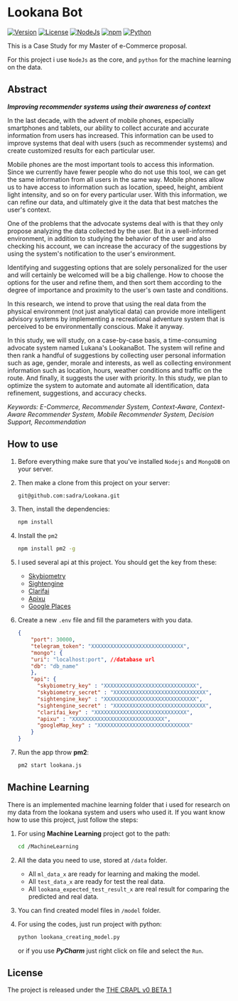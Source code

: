 # Lookana Bot


[![Version](https://img.shields.io/badge/version-1.0.0-red.svg?style=flat)](https://github.com/sadra/Lookana)
[![License](https://img.shields.io/badge/License-THE%20CRAPL%20v0%20BETA%201-orange.svg)](https://github.com/sadra/Lookana/blob/master/LICENSE)
[![NodeJs](https://img.shields.io/badge/NodeJs-v7.7.3-brightgreen.svg)]()
[![npm](https://img.shields.io/badge/npm-4.1.2-yellow.svg)]()
[![Python](https://img.shields.io/badge/Python-3.6-blue.svg)]()


This is a Case Study for my Master of e-Commerce proposal.

For this project i use `NodeJs` as the core, and `python` for the machine learning on the data.

## Abstract

***Improving recommender systems using their awareness of context***

In the last decade, with the advent of mobile phones, especially smartphones and tablets, our ability to collect accurate and accurate information from users has increased. This information can be used to improve systems that deal with users (such as recommender systems) and create customized results for each particular user.

Mobile phones are the most important tools to access this information. Since we currently have fewer people who do not use this tool, we can get the same information from all users in the same way. Mobile phones allow us to have access to information such as location, speed, height, ambient light intensity, and so on for every particular user. With this information, we can refine our data, and ultimately give it the data that best matches the user's context.

One of the problems that the advocate systems deal with is that they only propose analyzing the data collected by the user. But in a well-informed environment, in addition to studying the behavior of the user and also checking his account, we can increase the accuracy of the suggestions by using the system's notification to the user's environment.

Identifying and suggesting options that are solely personalized for the user and will certainly be welcomed will be a big challenge. How to choose the options for the user and refine them, and then sort them according to the degree of importance and proximity to the user's own taste and conditions.

In this research, we intend to prove that using the real data from the physical environment (not just analytical data) can provide more intelligent advisory systems by implementing a recreational adventure system that is perceived to be environmentally conscious. Make it anyway.

In this study, we will study, on a case-by-case basis, a time-consuming advocate system named Lukana's LookanaBot. The system will refine and then rank a handful of suggestions by collecting user personal information such as age, gender, morale and interests, as well as collecting environment information such as location, hours, weather conditions and traffic on the route. And finally, it suggests the user with priority. In this study, we plan to optimize the system to automate and automate all identification, data refinement, suggestions, and accuracy checks.

*Keywords: E-Commerce, Recommender System, Context-Aware, Context-Aware Recommender System, Mobile Recommender System, Decision Support, Recommendation*

## How to use

1. Before everything make sure that you've installed `Nodejs` and `MongoDB` on your server.

2. Then make a clone from this project on your server:

    ```bash
    git@github.com:sadra/Lookana.git
    ```

3. Then, install the dependencies:

    ```bash
    npm install
    ```

4. Install the `pm2`

    ```bash
    npm install pm2 -g
    ```

5. I used several api at this project. You should get the key from these:
    * [Skybiometry](https://skybiometry.com/)
    * [Sightengine](https://sightengine.com/)
    * [Clarifai](https://clarifai.com/)
    * [Apixu](https://www.apixu.com/)
    * [Google Places](https://cloud.google.com/maps-platform/places/)

6. Create a new `.env` file and fill the parameters with you data.

    ```json
    {
        "port": 30000,
        "telegram_token": "XXXXXXXXXXXXXXXXXXXXXXXXXXXXX",
        "mongo": {
        "uri": "localhost:port", //database url
        "db": "db_name"
        },
        "api": {
          "skybiometry_key" : "XXXXXXXXXXXXXXXXXXXXXXXXXXXXX",
          "skybiometry_secret" : "XXXXXXXXXXXXXXXXXXXXXXXXXXXXX",
          "sightengine_key" : "XXXXXXXXXXXXXXXXXXXXXXXXXXXXX",
          "sightengine_secret" : "XXXXXXXXXXXXXXXXXXXXXXXXXXXXX",
          "clarifai_key" : "XXXXXXXXXXXXXXXXXXXXXXXXXXXXX",
          "apixu" : "XXXXXXXXXXXXXXXXXXXXXXXXXXXXX",
          "googleMap_key" : "XXXXXXXXXXXXXXXXXXXXXXXXXXXXX"
        }
    }
    ```

7. Run the app throw **pm2**:

    ```bash
    pm2 start lookana.js
    ```

## Machine Learning

There is an implemented machine learning folder that i used for research on my data from the lookana system and users who used it.
If you want know how to use this project, just follow the steps:

1. For using **Machine Learning** project got to the path:

    ```bash
    cd /MachineLearning
    ```

2. All the data you need to use, stored at `/data` folder.

    * All `ml_data_x` are ready for learning and making the model.
    * All `test_data_x` are ready for test the real data.
    * All `lookana_expected_test_result_x` are real result for comparing the predicted and real data.

3. You can find created model files in `/model` folder.

4. For using the codes, just run project with python:

    ```bash
    python lookana_creating_model.py
    ```

    or if you use ***PyCharm*** just right click on file and select the `Run`.

## License

The project is released under the [THE CRAPL v0 BETA 1](./LICENSE)
